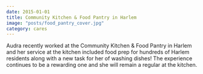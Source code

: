 ```yaml
---
date: 2015-01-01
title: Community Kitchen & Food Pantry in Harlem
image: "posts/food_pantry_cover.jpg"
category: cares
---
```


Audra recently worked at the Community Kitchen & Food Pantry in Harlem and her service at the kitchen included food prep for hundreds of Harlem residents along with a new task for her of washing dishes! The experience continues to be a rewarding one and she will remain a regular at the kitchen.

